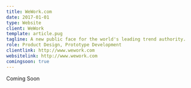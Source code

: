 ```yaml
---
title: WeWork.com
date: 2017-01-01
type: Website
client: WeWork
template: article.pug
tagline: A new public face for the world's leading trend authority.
role: Product Design, Prototype Development
clientlink: http://www.wework.com
websitelink: http://www.wework.com
comingsoon: true
---
```


Coming Soon
